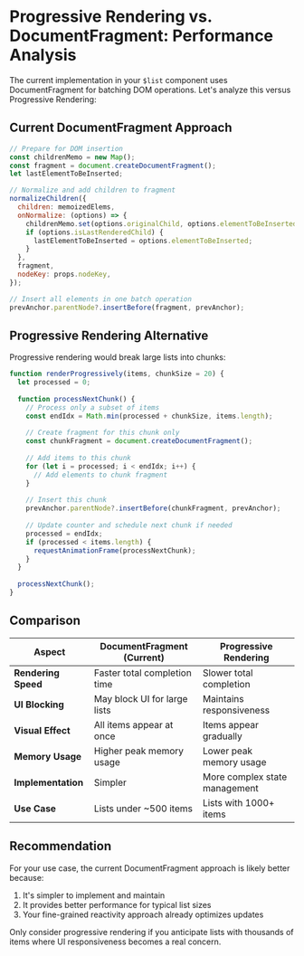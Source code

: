 # Progressive Rendering vs. DocumentFragment: Performance Analysis

The current implementation in your `$list` component uses DocumentFragment for batching DOM operations. Let's analyze this versus Progressive Rendering:

## Current DocumentFragment Approach

```javascript
// Prepare for DOM insertion
const childrenMemo = new Map();
const fragment = document.createDocumentFragment();
let lastElementToBeInserted;

// Normalize and add children to fragment
normalizeChildren({
  children: memoizedElems,
  onNormalize: (options) => {
    childrenMemo.set(options.originalChild, options.elementToBeInserted);
    if (options.isLastRenderedChild) {
      lastElementToBeInserted = options.elementToBeInserted;
    }
  },
  fragment,
  nodeKey: props.nodeKey,
});

// Insert all elements in one batch operation
prevAnchor.parentNode?.insertBefore(fragment, prevAnchor);
```

## Progressive Rendering Alternative

Progressive rendering would break large lists into chunks:

```javascript
function renderProgressively(items, chunkSize = 20) {
  let processed = 0;
  
  function processNextChunk() {
    // Process only a subset of items
    const endIdx = Math.min(processed + chunkSize, items.length);
    
    // Create fragment for this chunk only
    const chunkFragment = document.createDocumentFragment();
    
    // Add items to this chunk
    for (let i = processed; i < endIdx; i++) {
      // Add elements to chunk fragment
    }
    
    // Insert this chunk
    prevAnchor.parentNode?.insertBefore(chunkFragment, prevAnchor);
    
    // Update counter and schedule next chunk if needed
    processed = endIdx;
    if (processed < items.length) {
      requestAnimationFrame(processNextChunk);
    }
  }
  
  processNextChunk();
}
```

## Comparison

| Aspect | DocumentFragment (Current) | Progressive Rendering |
|--------|----------------------------|----------------------|
| **Rendering Speed** | Faster total completion time | Slower total completion |
| **UI Blocking** | May block UI for large lists | Maintains responsiveness |
| **Visual Effect** | All items appear at once | Items appear gradually |
| **Memory Usage** | Higher peak memory usage | Lower peak memory usage |
| **Implementation** | Simpler | More complex state management |
| **Use Case** | Lists under ~500 items | Lists with 1000+ items |

## Recommendation

For your use case, the current DocumentFragment approach is likely better because:

1. It's simpler to implement and maintain
2. It provides better performance for typical list sizes
3. Your fine-grained reactivity approach already optimizes updates

Only consider progressive rendering if you anticipate lists with thousands of items where UI responsiveness becomes a real concern.
